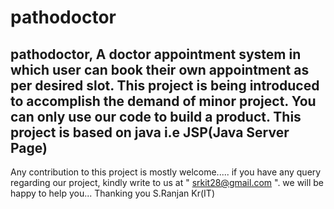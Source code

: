 # pathodoctor
pathodoctor, A doctor appointment system in which user can book their own appointment as per desired slot.
This project is being introduced to accomplish the demand of minor project. 
You can only use our code to build a product.
This project is based on java i.e JSP(Java Server Page)
-----------------------------------------------------------------------------------------------------------
Any contribution to this project is mostly welcome.....
if you have any query regarding our project, kindly write to us at " srkit28@gmail.com ".
we will be happy to help you...
Thanking you
S.Ranjan Kr(IT)

